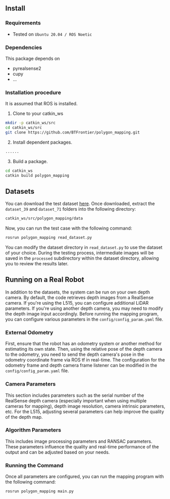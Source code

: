 

## Install

### Requirements
- Tested on `Ubuntu 20.04 / ROS Noetic`

### Dependencies
This package depends on
- pyrealsense2
- cupy
- ...

### Installation procedure
It is assumed that ROS is installed.

1. Clone to your catkin_ws
```bash
mkdir -p catkin_ws/src
cd catkin_ws/src
git clone https://github.com/BTFrontier/polygon_mapping.git

```

2. Install dependent packages.
```bash
......
```

3. Build a package.
```bash
cd catkin_ws
catkin build polygon_mapping
```

## Datasets
You can download the test dataset [here](https://1drv.ms/f/c/1e83680b5fbc1ae4/Et2MgY6eCHRMpczAZAwRXBUBvlHg70gRJopAoxf9fdi9vg?e=DQmDKZ).
Once downloaded, extract the `dataset_39` and `dataset_71` folders into the following directory:
```bash
catkin_ws/src/polygon_mapping/data
```
Now, you can run the test case with the following command:
```bash
rosrun polygon_mapping read_dataset.py
```
You can modify the dataset directory in `read_dataset.py` to use the dataset of your choice. During the testing process, intermediate images will be saved in the `processed` subdirectory within the dataset directory, allowing you to review the results later.

## Running on a Real Robot

In addition to the datasets, the system can be run on your own depth camera. By default, the code retrieves depth images from a RealSense camera. If you're using the L515, you can configure additional LiDAR parameters. If you're using another depth camera, you may need to modify the depth image input accordingly. Before running the mapping program, you can configure various parameters in the `config/config_param.yaml` file.

### External Odometry

First, ensure that the robot has an odometry system or another method for estimating its own state. Then, using the relative pose of the depth camera to the odometry, you need to send the depth camera's pose in the odometry coordinate frame via ROS tf in real-time. The configuration for the odometry frame and depth camera frame listener can be modified in the `config/config_param.yaml` file.

### Camera Parameters

This section includes parameters such as the serial number of the RealSense depth camera (especially important when using multiple cameras for mapping), depth image resolution, camera intrinsic parameters, etc. For the L515, adjusting several parameters can help improve the quality of the depth map.

### Algorithm Parameters

This includes image processing parameters and RANSAC parameters. These parameters influence the quality and real-time performance of the output and can be adjusted based on your needs.

### Running the Command

Once all parameters are configured, you can run the mapping program with the following command:

```bash
rosrun polygon_mapping main.py
```
